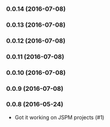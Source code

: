 ### 0.0.14 (2016-07-08)


### 0.0.13 (2016-07-08)


### 0.0.12 (2016-07-08)


### 0.0.11 (2016-07-08)


### 0.0.10 (2016-07-08)


### 0.0.9 (2016-07-08)


### 0.0.8 (2016-05-24)
 *  Got it working on JSPM projects (#1)
